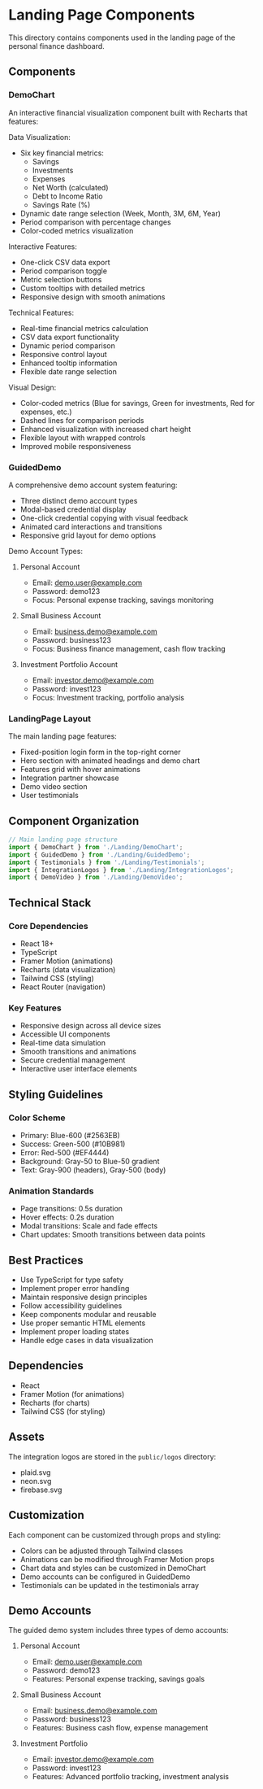 # Landing Page Components

This directory contains components used in the landing page of the personal finance dashboard.

## Components

### DemoChart
An interactive financial visualization component built with Recharts that features:

Data Visualization:
- Six key financial metrics:
  - Savings
  - Investments
  - Expenses
  - Net Worth (calculated)
  - Debt to Income Ratio
  - Savings Rate (%)
- Dynamic date range selection (Week, Month, 3M, 6M, Year)
- Period comparison with percentage changes
- Color-coded metrics visualization

Interactive Features:
- One-click CSV data export
- Period comparison toggle
- Metric selection buttons
- Custom tooltips with detailed metrics
- Responsive design with smooth animations

Technical Features:
- Real-time financial metrics calculation
- CSV data export functionality
- Dynamic period comparison
- Responsive control layout
- Enhanced tooltip information
- Flexible date range selection

Visual Design:
- Color-coded metrics (Blue for savings, Green for investments, Red for expenses, etc.)
- Dashed lines for comparison periods
- Enhanced visualization with increased chart height
- Flexible layout with wrapped controls
- Improved mobile responsiveness

### GuidedDemo
A comprehensive demo account system featuring:
- Three distinct demo account types
- Modal-based credential display
- One-click credential copying with visual feedback
- Animated card interactions and transitions
- Responsive grid layout for demo options

Demo Account Types:
1. Personal Account
   - Email: demo.user@example.com
   - Password: demo123
   - Focus: Personal expense tracking, savings monitoring

2. Small Business Account
   - Email: business.demo@example.com
   - Password: business123
   - Focus: Business finance management, cash flow tracking

3. Investment Portfolio Account
   - Email: investor.demo@example.com
   - Password: invest123
   - Focus: Investment tracking, portfolio analysis

### LandingPage Layout
The main landing page features:
- Fixed-position login form in the top-right corner
- Hero section with animated headings and demo chart
- Features grid with hover animations
- Integration partner showcase
- Demo video section
- User testimonials

## Component Organization

```typescript
// Main landing page structure
import { DemoChart } from './Landing/DemoChart';
import { GuidedDemo } from './Landing/GuidedDemo';
import { Testimonials } from './Landing/Testimonials';
import { IntegrationLogos } from './Landing/IntegrationLogos';
import { DemoVideo } from './Landing/DemoVideo';
```

## Technical Stack

### Core Dependencies
- React 18+
- TypeScript
- Framer Motion (animations)
- Recharts (data visualization)
- Tailwind CSS (styling)
- React Router (navigation)

### Key Features
- Responsive design across all device sizes
- Accessible UI components
- Real-time data simulation
- Smooth transitions and animations
- Secure credential management
- Interactive user interface elements

## Styling Guidelines

### Color Scheme
- Primary: Blue-600 (#2563EB)
- Success: Green-500 (#10B981)
- Error: Red-500 (#EF4444)
- Background: Gray-50 to Blue-50 gradient
- Text: Gray-900 (headers), Gray-500 (body)

### Animation Standards
- Page transitions: 0.5s duration
- Hover effects: 0.2s duration
- Modal transitions: Scale and fade effects
- Chart updates: Smooth transitions between data points

## Best Practices
- Use TypeScript for type safety
- Implement proper error handling
- Maintain responsive design principles
- Follow accessibility guidelines
- Keep components modular and reusable
- Use proper semantic HTML elements
- Implement proper loading states
- Handle edge cases in data visualization

## Dependencies

- React
- Framer Motion (for animations)
- Recharts (for charts)
- Tailwind CSS (for styling)

## Assets

The integration logos are stored in the `public/logos` directory:
- plaid.svg
- neon.svg
- firebase.svg

## Customization

Each component can be customized through props and styling:
- Colors can be adjusted through Tailwind classes
- Animations can be modified through Framer Motion props
- Chart data and styles can be customized in DemoChart
- Demo accounts can be configured in GuidedDemo
- Testimonials can be updated in the testimonials array

## Demo Accounts

The guided demo system includes three types of demo accounts:

1. Personal Account
   - Email: demo.user@example.com
   - Password: demo123
   - Features: Personal expense tracking, savings goals

2. Small Business Account
   - Email: business.demo@example.com
   - Password: business123
   - Features: Business cash flow, expense management

3. Investment Portfolio
   - Email: investor.demo@example.com
   - Password: invest123
   - Features: Advanced portfolio tracking, investment analysis 